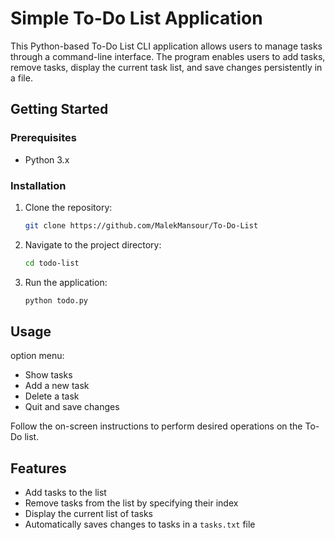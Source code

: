 # Simple To-Do List Application

This Python-based To-Do List CLI application allows users to manage tasks through a command-line interface. The program enables users to add tasks, remove tasks, display the current task list, and save changes persistently in a file.

## Getting Started

### Prerequisites

- Python 3.x

### Installation

1. Clone the repository:

    ```bash
    git clone https://github.com/MalekMansour/To-Do-List
    ```

2. Navigate to the project directory:

    ```bash
    cd todo-list
    ```

3. Run the application:

    ```bash
    python todo.py
    ```

## Usage

option menu:

- Show tasks
- Add a new task
- Delete a task
- Quit and save changes

Follow the on-screen instructions to perform desired operations on the To-Do list.

## Features

- Add tasks to the list
- Remove tasks from the list by specifying their index
- Display the current list of tasks
- Automatically saves changes to tasks in a `tasks.txt` file
